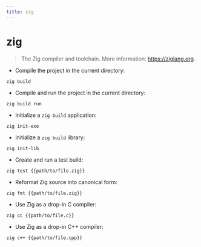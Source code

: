 ```yaml
---
title: zig
---
```

# zig

> The Zig compiler and toolchain.
> More information: <https://ziglang.org>.

- Compile the project in the current directory:

`zig build`

- Compile and run the project in the current directory:

`zig build run`

- Initialize a `zig build` application:

`zig init-exe`

- Initialize a `zig build` library:

`zig init-lib`

- Create and run a test build:

`zig test {{path/to/file.zig}}`

- Reformat Zig source into canonical form:

`zig fmt {{path/to/file.zig}}`

- Use Zig as a drop-in C compiler:

`zig cc {{path/to/file.c}}`

- Use Zig as a drop-in C++ compiler:

`zig c++ {{path/to/file.cpp}}`
